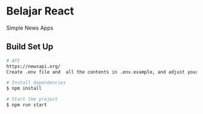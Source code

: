 # Belajar React
Simple News Apps
 ## Build Set Up
 ```bash
 # API
 https://newsapi.org/
Create .env file and  all the contents in .env.example, and adjust your API key

# Install dependencies 
$ npm install

# Start the project
$ npm run start
```




